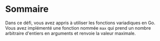 # Sommaire

Dans ce défi, vous avez appris à utiliser les fonctions variadiques en Go. Vous avez implémenté une fonction nommée `max` qui prend un nombre arbitraire d'entiers en arguments et renvoie la valeur maximale.
